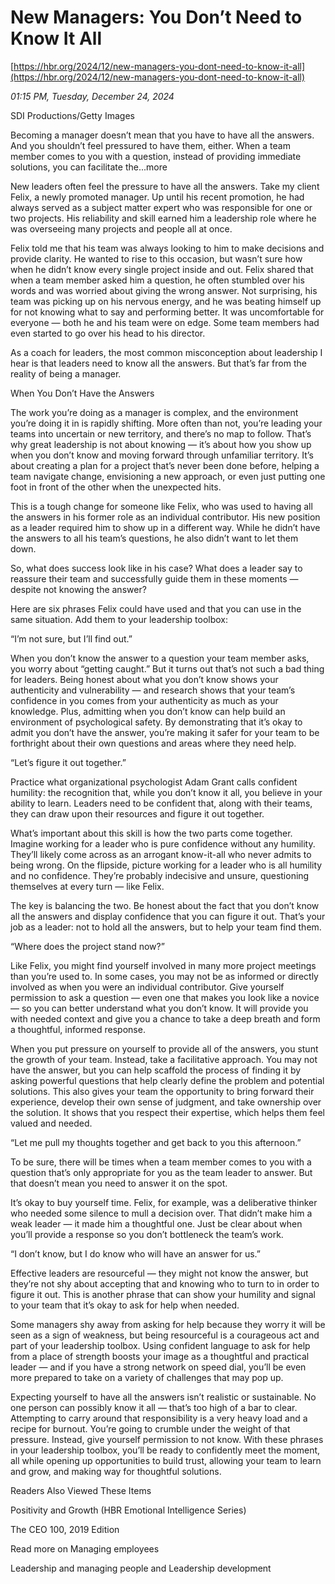 # New Managers: You Don’t Need to Know It All

[https://hbr.org/2024/12/new-managers-you-dont-need-to-know-it-all](https://hbr.org/2024/12/new-managers-you-dont-need-to-know-it-all)

*01:15 PM, Tuesday, December 24, 2024*

SDI Productions/Getty Images

Becoming a manager doesn’t mean that you have to have all the answers. And you shouldn’t feel pressured to have them, either. When a team member comes to you with a question, instead of providing immediate solutions, you can facilitate the...more

New leaders often feel the pressure to have all the answers. Take my client Felix, a newly promoted manager. Up until his recent promotion, he had always served as a subject matter expert who was responsible for one or two projects. His reliability and skill earned him a leadership role where he was overseeing many projects and people all at once.

Felix told me that his team was always looking to him to make decisions and provide clarity. He wanted to rise to this occasion, but wasn’t sure how when he didn’t know every single project inside and out. Felix shared that when a team member asked him a question, he often stumbled over his words and was worried about giving the wrong answer. Not surprising, his team was picking up on his nervous energy, and he was beating himself up for not knowing what to say and performing better. It was uncomfortable for everyone — both he and his team were on edge. Some team members had even started to go over his head to his director.

As a coach for leaders, the most common misconception about leadership I hear is that leaders need to know all the answers. But that’s far from the reality of being a manager.

When You Don’t Have the Answers

The work you’re doing as a manager is complex, and the environment you’re doing it in is rapidly shifting. More often than not, you’re leading your teams into uncertain or new territory, and there’s no map to follow. That’s why great leadership is not about knowing — it’s about how you show up when you don’t know and moving forward through unfamiliar territory. It’s about creating a plan for a project that’s never been done before, helping a team navigate change, envisioning a new approach, or even just putting one foot in front of the other when the unexpected hits.

This is a tough change for someone like Felix, who was used to having all the answers in his former role as an individual contributor. His new position as a leader required him to show up in a different way. While he didn’t have the answers to all his team’s questions, he also didn’t want to let them down.

So, what does success look like in his case? What does a leader say to reassure their team and successfully guide them in these moments — despite not knowing the answer?

Here are six phrases Felix could have used and that you can use in the same situation. Add them to your leadership toolbox:

“I’m not sure, but I’ll find out.”

When you don’t know the answer to a question your team member asks, you worry about “getting caught.” But it turns out that’s not such a bad thing for leaders. Being honest about what you don’t know shows your authenticity and vulnerability — and research shows that your team’s confidence in you comes from your authenticity as much as your knowledge. Plus, admitting when you don’t know can help build an environment of psychological safety. By demonstrating that it’s okay to admit you don’t have the answer, you’re making it safer for your team to be forthright about their own questions and areas where they need help.

“Let’s figure it out together.”

Practice what organizational psychologist Adam Grant calls confident humility: the recognition that, while you don’t know it all, you believe in your ability to learn. Leaders need to be confident that, along with their teams, they can draw upon their resources and figure it out together.

What’s important about this skill is how the two parts come together. Imagine working for a leader who is pure confidence without any humility. They’ll likely come across as an arrogant know-it-all who never admits to being wrong. On the flipside, picture working for a leader who is all humility and no confidence. They’re probably indecisive and unsure, questioning themselves at every turn — like Felix.

The key is balancing the two. Be honest about the fact that you don’t know all the answers and display confidence that you can figure it out. That’s your job as a leader: not to hold all the answers, but to help your team find them.

“Where does the project stand now?”

Like Felix, you might find yourself involved in many more project meetings than you’re used to. In some cases, you may not be as informed or directly involved as when you were an individual contributor. Give yourself permission to ask a question — even one that makes you look like a novice — so you can better understand what you don’t know. It will provide you with needed context and give you a chance to take a deep breath and form a thoughtful, informed response.

When you put pressure on yourself to provide all of the answers, you stunt the growth of your team. Instead, take a facilitative approach. You may not have the answer, but you can help scaffold the process of finding it by asking powerful questions that help clearly define the problem and potential solutions. This also gives your team the opportunity to bring forward their experience, develop their own sense of judgment, and take ownership over the solution. It shows that you respect their expertise, which helps them feel valued and needed.

“Let me pull my thoughts together and get back to you this afternoon.”

To be sure, there will be times when a team member comes to you with a question that’s only appropriate for you as the team leader to answer. But that doesn’t mean you need to answer it on the spot.

It’s okay to buy yourself time. Felix, for example, was a deliberative thinker who needed some silence to mull a decision over. That didn’t make him a weak leader — it made him a thoughtful one. Just be clear about when you’ll provide a response so you don’t bottleneck the team’s work.

“I don’t know, but I do know who will have an answer for us.”

Effective leaders are resourceful — they might not know the answer, but they’re not shy about accepting that and knowing who to turn to in order to figure it out. This is another phrase that can show your humility and signal to your team that it’s okay to ask for help when needed.

Some managers shy away from asking for help because they worry it will be seen as a sign of weakness, but being resourceful is a courageous act and part of your leadership toolbox. Using confident language to ask for help from a place of strength boosts your image as a thoughtful and practical leader — and if you have a strong network on speed dial, you’ll be even more prepared to take on a variety of challenges that may pop up.

Expecting yourself to have all the answers isn’t realistic or sustainable. No one person can possibly know it all — that’s too high of a bar to clear. Attempting to carry around that responsibility is a very heavy load and a recipe for burnout. You’re going to crumble under the weight of that pressure. Instead, give yourself permission to not know. With these phrases in your leadership toolbox, you’ll be ready to confidently meet the moment, all while opening up opportunities to build trust, allowing your team to learn and grow, and making way for thoughtful solutions.

Readers Also Viewed These Items

Positivity and Growth (HBR Emotional Intelligence Series)

The CEO 100, 2019 Edition

Read more on Managing employees

Leadership and managing people and Leadership development

